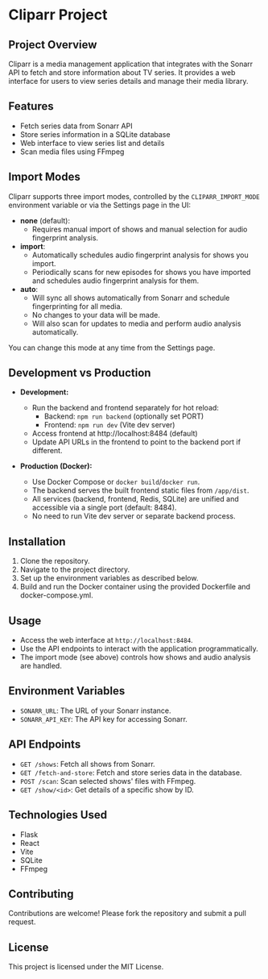 # Cliparr Project

## Project Overview
Cliparr is a media management application that integrates with the Sonarr API to fetch and store information about TV series. It provides a web interface for users to view series details and manage their media library.

## Features
- Fetch series data from Sonarr API
- Store series information in a SQLite database
- Web interface to view series list and details
- Scan media files using FFmpeg

## Import Modes

Cliparr supports three import modes, controlled by the `CLIPARR_IMPORT_MODE` environment variable or via the Settings page in the UI:

- **none** (default):
  - Requires manual import of shows and manual selection for audio fingerprint analysis.
- **import**:
  - Automatically schedules audio fingerprint analysis for shows you import.
  - Periodically scans for new episodes for shows you have imported and schedules audio fingerprint analysis for them.
- **auto**:
  - Will sync all shows automatically from Sonarr and schedule fingerprinting for all media.
  - No changes to your data will be made.
  - Will also scan for updates to media and perform audio analysis automatically.

You can change this mode at any time from the Settings page.

## Development vs Production

- **Development:**
  - Run the backend and frontend separately for hot reload:
    - Backend: `npm run backend` (optionally set PORT)
    - Frontend: `npm run dev` (Vite dev server)
  - Access frontend at http://localhost:8484 (default)
  - Update API URLs in the frontend to point to the backend port if different.

- **Production (Docker):**
  - Use Docker Compose or `docker build`/`docker run`.
  - The backend serves the built frontend static files from `/app/dist`.
  - All services (backend, frontend, Redis, SQLite) are unified and accessible via a single port (default: 8484).
  - No need to run Vite dev server or separate backend process.

## Installation
1. Clone the repository.
2. Navigate to the project directory.
3. Set up the environment variables as described below.
4. Build and run the Docker container using the provided Dockerfile and docker-compose.yml.

## Usage
- Access the web interface at `http://localhost:8484`.
- Use the API endpoints to interact with the application programmatically.
- The import mode (see above) controls how shows and audio analysis are handled.

## Environment Variables
- `SONARR_URL`: The URL of your Sonarr instance.
- `SONARR_API_KEY`: The API key for accessing Sonarr.

## API Endpoints
- `GET /shows`: Fetch all shows from Sonarr.
- `GET /fetch-and-store`: Fetch and store series data in the database.
- `POST /scan`: Scan selected shows' files with FFmpeg.
- `GET /show/<id>`: Get details of a specific show by ID.

## Technologies Used
- Flask
- React
- Vite
- SQLite
- FFmpeg

## Contributing
Contributions are welcome! Please fork the repository and submit a pull request.

## License
This project is licensed under the MIT License. 